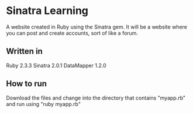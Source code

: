 # Sinatra Learning
  A website created in Ruby using the Sinatra gem.
  It will be a website where you can post and create accounts, sort of like a forum.
## Written in
  Ruby 2.3.3
  Sinatra 2.0.1
  DataMapper 1.2.0
  
## How to run
  Download the files and change into the directory that contains "myapp.rb" and run using "ruby myapp.rb"
